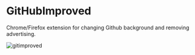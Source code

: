 # GitHubImproved
Chrome/Firefox extension for changing Github background and removing advertising.

![gitimproved](https://user-images.githubusercontent.com/47028393/82961025-d68a0f80-9fc4-11ea-97d3-a1dd75341ac4.gif)
